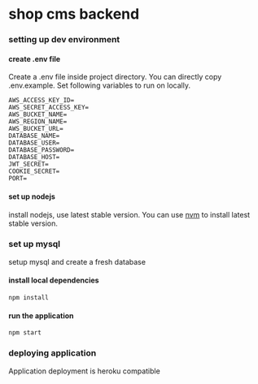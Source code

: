 # shop cms backend

### setting up dev environment
#### create .env file
Create a .env file inside project directory. You can directly copy .env.example.
Set following variables to run on locally.

```
AWS_ACCESS_KEY_ID=
AWS_SECRET_ACCESS_KEY=
AWS_BUCKET_NAME=
AWS_REGION_NAME=
AWS_BUCKET_URL=
DATABASE_NAME=
DATABASE_USER=
DATABASE_PASSWORD=
DATABASE_HOST=
JWT_SECRET=
COOKIE_SECRET=
PORT=
```

#### set up nodejs
install nodejs, use latest stable version.
You can use [nvm](https://github.com/creationix/nvm) to install latest stable version.

### set up mysql
setup mysql and create a fresh database

#### install local dependencies
`npm install`

#### run the application
`npm start`

### deploying application
Application deployment is heroku compatible

